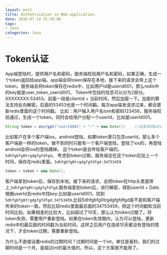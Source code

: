 ```yaml
---
layout: post
title: Authentication in Web application.
date: 2016-07-14 15:30:00
tags:
- Java
categories: Java
---
```




# Token认证
App端登陆时，提供用户名和密码，服务端校验用户名和密码，如果正确，生成一个token返回给app端。app端会将token保存在本地，接下来的请求会带上这个token。服务端会将token保存在redis中，比如用户id是userid001，那么redis中的key就是user_token_userid001。
Token中包括的信息可以分为2部分。XXXXXXXX:53453。前面一段是clientid + 当前时间，然后加密一下。加密的算法支持反向解密。后面的53453也是一个时间戳。每次app端发请求过来，都会更新redis里面的这个时间戳。
比如：用户输入用户名tom和密码123456，服务端校验通过，生成一个token。同时会给用户分配一个userId，比如是userId001。
```java
String token = encrypt("userId001" + ":" + new Date())    //这里加的Date是为了保证token不一样，用随机数代替date也可以的。
```
比如客户在多个客户端ios，android登陆，如果token里只包含userId，那么多个客户端是一样的token。做不到同时只能有一个客户端登陆，登陆了ios的，再登陆android会将ios的登陆踢掉。
这个token是会传给客户端的。`5dhfgbfg0trgdgfgfdfgd`。 考虑到token过期，服务端会在这个token后加上一个时间，保存在redis里面。`5dhfgbfg0trgdgfgfdfgd:34753459`
```java
token = token + new Date();
```
客户端拿到token后，保存到本地。接下来的请求，会把token在http头里面带上,`5dhfgbfg0trgdgfgfdfgd`.服务端拿到token后，进行解密，得到userId + Date.根据userId去redis中找key:比如是userId001。找到`5dhfgbfg0trgdgfgfdfgd:34753459`.比较5dhfgbfg0trgdgfgfdfgd是不是和客户端传来的token一致。然后比较redis里面最后面的34753459，把这个时间戳和当前时间比较。如果相差的比较大，比如超过了10天，那么认为token过期了。将token失效，需要用户重新登陆。如果在token失效期内，认为可以登陆，更新redis中的最后面的时间戳为当前时间。这样之后用户在连续10天都没有登陆的情况下，才会token过期，需要重新登陆。

为什么不直接设置redis的过期时间？过期时间是一个int，单位是毫秒。我们的过期时间是一个月，是超过int的最大值的，所以，这个方案就不能用了。




